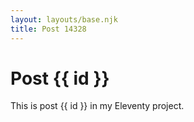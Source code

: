 ```yaml
---
layout: layouts/base.njk
title: Post 14328
---
```


# Post {{ id }}

This is post {{ id }} in my Eleventy project.
